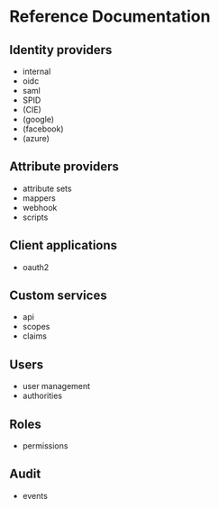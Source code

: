# Reference Documentation

## Identity providers

* internal
* oidc
* saml
* SPID
* (CIE)
* (google)
* (facebook)
* (azure)

## Attribute providers

* attribute sets
* mappers
* webhook
* scripts
  
## Client applications

* oauth2

## Custom services

* api
* scopes
* claims

## Users

* user management
* authorities
  
## Roles

* permissions

## Audit

* events
